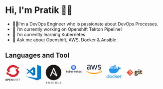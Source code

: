 # Hi, I'm Pratik 🙋‍♂️

- 👨‍💻I'm a DevOps Engineer who is passionate about DevOps Processes.
- 🔭 I’m currently working on Openshift Tekton Pipeline!
- 🌱 I’m currently learning Kubernetes
- 💬 Ask me about Openshift, AWS, Docker & Ansible 

## Languages and Tool
<img alt="Git" align="left" width="50px" style="margin-right:15px" src="https://github.com/pratik10596/pratik10596/blob/main/images/openshift.png" />
<img alt="Visual Studio Code" align="left" width="50px" style="margin-right:15px" src="https://raw.githubusercontent.com/github/explore/80688e429a7d4ef2fca1e82350fe8e3517d3494d/topics/visual-studio-code/visual-studio-code.png" />
<img alt="Git" align="left" width="50px" style="margin-right:15px" src="https://github.com/pratik10596/pratik10596/blob/main/images/ansible.png" />
<img alt="Git" align="left" width="50px" style="margin-right:15px" src="https://github.com/pratik10596/pratik10596/blob/main/images/kubernetes.png" />
<img alt="Git" align="left" width="50px" style="margin-right:15px" src="https://github.com/pratik10596/pratik10596/blob/main/images/aws.png" />
<img alt="Git" align="left" width="50px" style="margin-right:15px" src="https://github.com/pratik10596/pratik10596/blob/main/images/docker.png" />
<img alt="Git" align="left" width="50px" style="margin-right:15px" src="https://raw.githubusercontent.com/github/explore/80688e429a7d4ef2fca1e82350fe8e3517d3494d/topics/git/git.png" />

